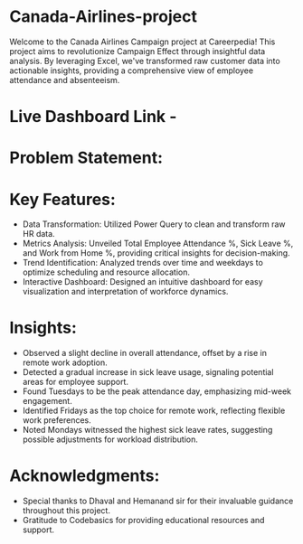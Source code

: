 # Canada-Airlines-project
Welcome to the Canada Airlines Campaign project at Careerpedia! This project aims to revolutionize Campaign Effect  through insightful data analysis. By leveraging Excel, we've transformed raw customer data into actionable insights, providing a comprehensive view of employee attendance and absenteeism.

# Live Dashboard Link - 

# Problem Statement:


# Key Features:
* Data Transformation: Utilized Power Query to clean and transform raw HR data.
* Metrics Analysis: Unveiled Total Employee Attendance %, Sick Leave %, and Work from Home %, providing critical insights for decision-making.
* Trend Identification: Analyzed trends over time and weekdays to optimize scheduling and resource allocation.
* Interactive Dashboard: Designed an intuitive dashboard for easy visualization and interpretation of workforce dynamics.
# Insights:
* Observed a slight decline in overall attendance, offset by a rise in remote work adoption.
* Detected a gradual increase in sick leave usage, signaling potential areas for employee support.
* Found Tuesdays to be the peak attendance day, emphasizing mid-week engagement.
* Identified Fridays as the top choice for remote work, reflecting flexible work preferences.
* Noted Mondays witnessed the highest sick leave rates, suggesting possible adjustments for workload distribution.
# Acknowledgments:
* Special thanks to Dhaval and Hemanand sir for their invaluable guidance throughout this project.
* Gratitude to Codebasics for providing educational resources and support.
